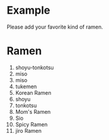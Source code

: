 # Example  
Please add your favorite kind of ramen.

# Ramen
1. shoyu-tonkotsu
2. miso
3. miso
4. tukemen
5. Korean Ramen
6. shoyu
7. tonkotsu
8. Mom's Ramen
9. Sio
10. Spicy Ramen
11. jiro Ramen
